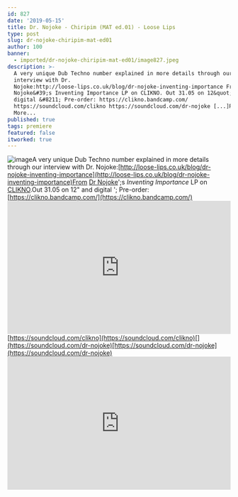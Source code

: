 ```yaml
---
id: 827
date: '2019-05-15'
title: Dr. Nojoke - Chiripim (MAT ed​.​01) - Loose Lips
type: post
slug: dr-nojoke-chiripim-mat-ed01
author: 100
banner:
  - imported/dr-nojoke-chiripim-mat-ed01/image827.jpeg
description: >-
  A very unique Dub Techno number explained in more details through our
  interview with Dr.
  Nojoke:http://loose-lips.co.uk/blog/dr-nojoke-inventing-importance From Dr
  Nojoke&#39;s Inventing Importance LP on CLIKNO. Out 31.05 on 12&quot; and
  digital &#8211; Pre-order: https://clikno.bandcamp.com/
  https://soundcloud.com/clikno https://soundcloud.com/dr-nojoke [...]Read
  More...
published: true
tags: premiere
featured: false
itworked: true
---
```

![image](../imported/dr-nojoke-chiripim-mat-ed01/image827.jpeg)A very unique Dub Techno number explained in more details through our interview with Dr. Nojoke:[http://loose-lips.co.uk/blog/dr-nojoke-inventing-importance](http://loose-lips.co.uk/blog/dr-nojoke-inventing-importance)From [Dr Nojoke](http://www.drnojoke.de/)';s _Inventing Importance_ LP on [CLIKNO](https://clikno.bandcamp.com/).Out 31.05 on 12" and digital '; Pre-order: [](https://clikno.bandcamp.com/)[https://clikno.bandcamp.com/](https://clikno.bandcamp.com/)<iframe width='100%' height='300' scrolling='no' frameborder='no' allow='autoplay' src='https://w.soundcloud.com/player/?url=https%3A//api.soundcloud.com/tracks/621067623&color=%23ff5500&auto_play=false&hide_related=false&show_comments=true&show_user=true&show_reposts=false&show_teaser=true'></iframe>[](https://soundcloud.com/clikno)[https://soundcloud.com/clikno](https://soundcloud.com/clikno)[](https://soundcloud.com/dr-nojoke)[https://soundcloud.com/dr-nojoke](https://soundcloud.com/dr-nojoke)<iframe width='100%' height='300' scrolling='no' frameborder='no' allow='autoplay' src='https://www.youtube.com/embed/-n3--bbKmww'></iframe>